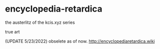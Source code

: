 # encyclopedia-retardica
the austerlitz of the kcis.xyz series


true art


(UPDATE 5/23/2022) obselete as of now. http://encyclopediaretardica.wiki

